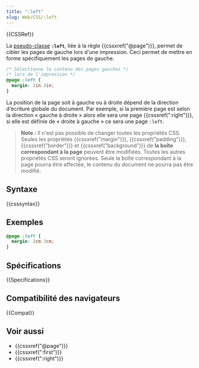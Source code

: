 ```yaml
---
title: ":left"
slug: Web/CSS/:left
---
```


{{CSSRef}}

La [pseudo-classe](/fr/docs/Web/CSS/Pseudo-classes) **`:left`**, liée à la règle {{cssxref("@page")}}, permet de cibler les pages de gauche lors d'une impression. Ceci permet de mettre en forme spécifiquement les pages de gauche.

```css
/* Sélectionne le contenu des pages gauches */
/* lors de l'impression */
@page :left {
  margin: 2in 3in;
}
```

La position de la page soit à gauche ou à droite dépend de la direction d'écriture globale du document. Par exemple, si la première page est selon la direction « gauche à droite » alors elle sera une page {{cssxref(":right")}}, si elle est définie de « droite à gauche » ce sera une page `:left`.

> **Note :** Il n'est pas possible de changer toutes les propriétés CSS. Seules les propriétés {{cssxref("margin")}}, {{cssxref("padding")}}, {{cssxref("border")}} et {{cssxref("background")}} de **la boîte correspondant à la page** peuvent être modifiées. Toutes les autres propriétés CSS seront ignorées. Seule la boîte correspondant à la page pourra être affectée, le contenu du document ne pourra pas être modifié.

## Syntaxe

{{csssyntax}}

## Exemples

```css
@page :left {
  margin: 2cm 3cm;
}
```

## Spécifications

{{Specifications}}

## Compatibilité des navigateurs

{{Compat}}

## Voir aussi

- {{cssxref("@page")}}
- {{cssxref(":first")}}
- {{cssxref(":right")}}
